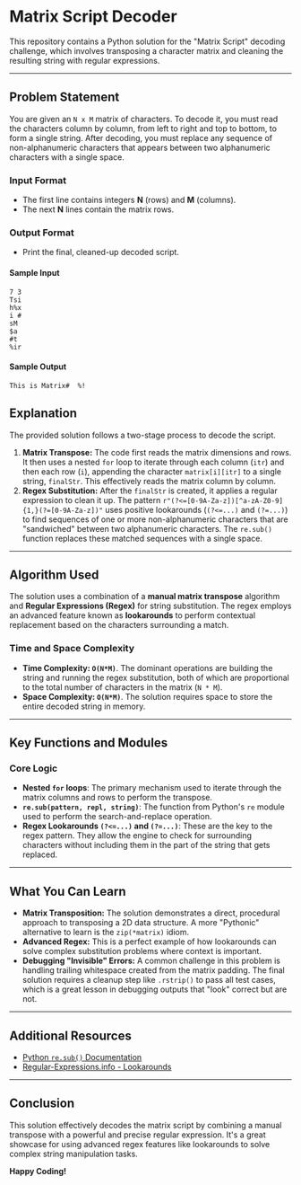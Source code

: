# Matrix Script Decoder

This repository contains a Python solution for the "Matrix Script" decoding challenge, which involves transposing a character matrix and cleaning the resulting string with regular expressions.

---

## Problem Statement

You are given an `N x M` matrix of characters. To decode it, you must read the characters column by column, from left to right and top to bottom, to form a single string. After decoding, you must replace any sequence of non-alphanumeric characters that appears between two alphanumeric characters with a single space.

### Input Format
- The first line contains integers **N** (rows) and **M** (columns).
- The next **N** lines contain the matrix rows.

### Output Format
- Print the final, cleaned-up decoded script.

#### Sample Input

```
7 3
Tsi
h%x
i #
sM
$a
#t
%ir
```

#### Sample Output

```
This is Matrix#  %!
```

## Explanation

The provided solution follows a two-stage process to decode the script.

1.  **Matrix Transpose:** The code first reads the matrix dimensions and rows. It then uses a nested `for` loop to iterate through each column (`itr`) and then each row (`i`), appending the character `matrix[i][itr]` to a single string, `finalStr`. This effectively reads the matrix column by column.
2.  **Regex Substitution:** After the `finalStr` is created, it applies a regular expression to clean it up. The pattern `r"(?<=[0-9A-Za-z])[^a-zA-Z0-9]{1,}(?=[0-9A-Za-z])"` uses positive lookarounds (`(?<=...)` and `(?=...)`) to find sequences of one or more non-alphanumeric characters that are "sandwiched" between two alphanumeric characters. The `re.sub()` function replaces these matched sequences with a single space.

---
## Algorithm Used

The solution uses a combination of a **manual matrix transpose** algorithm and **Regular Expressions (Regex)** for string substitution. The regex employs an advanced feature known as **lookarounds** to perform contextual replacement based on the characters surrounding a match.

### Time and Space Complexity

* **Time Complexity: `O(N*M)`**. The dominant operations are building the string and running the regex substitution, both of which are proportional to the total number of characters in the matrix (`N * M`).
* **Space Complexity: `O(N*M)`**. The solution requires space to store the entire decoded string in memory.

---
## Key Functions and Modules

### Core Logic
-   **Nested `for` loops**: The primary mechanism used to iterate through the matrix columns and rows to perform the transpose.
-   **`re.sub(pattern, repl, string)`**: The function from Python's `re` module used to perform the search-and-replace operation.
-   **Regex Lookarounds `(?<=...)` and `(?=...)`**: These are the key to the regex pattern. They allow the engine to check for surrounding characters without including them in the part of the string that gets replaced.

---

## What You Can Learn

-   **Matrix Transposition:** The solution demonstrates a direct, procedural approach to transposing a 2D data structure. A more "Pythonic" alternative to learn is the `zip(*matrix)` idiom.
-   **Advanced Regex:** This is a perfect example of how lookarounds can solve complex substitution problems where context is important.
-   **Debugging "Invisible" Errors:** A common challenge in this problem is handling trailing whitespace created from the matrix padding. The final solution requires a cleanup step like `.rstrip()` to pass all test cases, which is a great lesson in debugging outputs that "look" correct but are not.

---

## Additional Resources

-   [Python `re.sub()` Documentation](https://docs.python.org/3/library/re.html#re.sub)
-   [Regular-Expressions.info - Lookarounds](https://www.regular-expressions.info/lookaround.html)

---

## Conclusion

This solution effectively decodes the matrix script by combining a manual transpose with a powerful and precise regular expression. It's a great showcase for using advanced regex features like lookarounds to solve complex string manipulation tasks.

**Happy Coding!**
